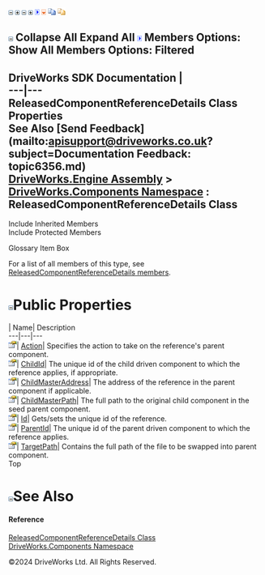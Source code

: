 ![](dotnetimages/collapse.gif) ![](dotnetimages/expand.gif) ![](dotnetimages/collapse.gif) ![](dotnetimages/expand.gif) ![](dotnetimages/drpdown.gif) ![](dotnetimages/drpdown_orange.gif) ![](dotnetimages/copycode.gif) ![](dotnetimages/copycodeHighlight.gif)

![](dotnetimages/collapse.gif) Collapse All Expand All ![](dotnetimages/drpdown.gif) Members Options: Show All  Members Options: Filtered   
---  
DriveWorks SDK Documentation  |   
---|---  
ReleasedComponentReferenceDetails Class Properties   
See Also [Send Feedback](mailto:apisupport@driveworks.co.uk?subject=Documentation Feedback: topic6356.md)  
[DriveWorks.Engine Assembly](topic2156.md) > [DriveWorks.Components Namespace](topic6089.md) : ReleasedComponentReferenceDetails Class  
---  
  
Include Inherited Members    
Include Protected Members    


Glossary Item Box

For a list of all members of this type, see [ReleasedComponentReferenceDetails members](topic6357.md).

# ![](dotnetimages/collapse.gif)Public Properties

| Name| Description  
---|---|---  
![Public Property](dotnetimages/publicProperty.gif)| [Action](topic6363.md)| Specifies the action to take on the reference's parent component.   
![Public Property](dotnetimages/publicProperty.gif)| [ChildId](topic6364.md)| The unique id of the child driven component to which the reference applies, if appropriate.   
![Public Property](dotnetimages/publicProperty.gif)| [ChildMasterAddress](topic6365.md)| The address of the reference in the parent component if applicable.   
![Public Property](dotnetimages/publicProperty.gif)| [ChildMasterPath](topic6366.md)| The full path to the original child component in the seed parent component.   
![Public Property](dotnetimages/publicProperty.gif)| [Id](topic6367.md)| Gets/sets the unique id of the reference.   
![Public Property](dotnetimages/publicProperty.gif)| [ParentId](topic6368.md)| The unique id of the parent driven component to which the reference applies.   
![Public Property](dotnetimages/publicProperty.gif)| [TargetPath](topic6369.md)| Contains the full path of the file to be swapped into parent component.   
Top

# ![](dotnetimages/collapse.gif)See Also

#### Reference

[ReleasedComponentReferenceDetails Class](topic6356.md)   
[DriveWorks.Components Namespace](topic6089.md)

©2024 DriveWorks Ltd. All Rights Reserved.
